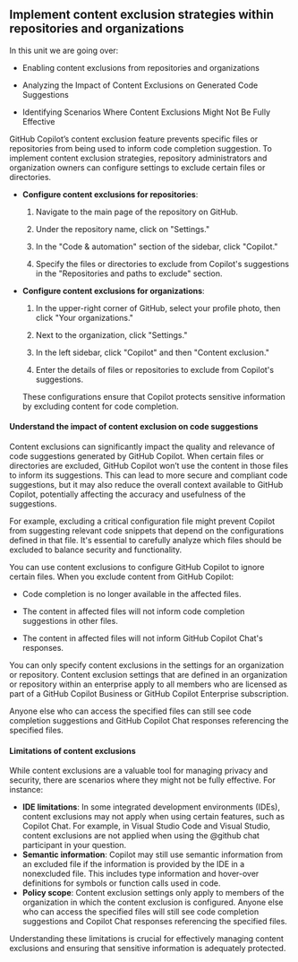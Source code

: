 ## Implement content exclusion strategies within repositories and organizations

In this unit we are going over:

- Enabling content exclusions from repositories and organizations

- Analyzing the Impact of Content Exclusions on Generated Code Suggestions

- Identifying Scenarios Where Content Exclusions Might Not Be Fully Effective

GitHub Copilot’s content exclusion feature prevents specific files or repositories from being used to inform code completion suggestion. To implement content exclusion strategies, repository administrators and organization owners can configure settings to exclude certain files or directories.

- **Configure content exclusions for repositories**:

   1. Navigate to the main page of the repository on GitHub.

   1. Under the repository name, click on "Settings."

   1. In the "Code & automation" section of the sidebar, click "Copilot."

   2. Specify the files or directories to exclude from Copilot's suggestions in the "Repositories and paths to exclude" section.

- **Configure content exclusions for organizations**:

   1. In the upper-right corner of GitHub, select your profile photo, then click "Your organizations."

   1. Next to the organization, click "Settings."

   1. In the left sidebar, click "Copilot" and then "Content exclusion."

   1. Enter the details of files or repositories to exclude from Copilot's suggestions.

   These configurations ensure that Copilot protects sensitive information by excluding content for code completion.

#### Understand the impact of content exclusion on code suggestions

Content exclusions can significantly impact the quality and relevance of code suggestions generated by GitHub Copilot. When certain files or directories are excluded, GitHub Copilot won’t use the content in those files to inform its suggestions. This can lead to more secure and compliant code suggestions, but it may also reduce the overall context available to GitHub Copilot, potentially affecting the accuracy and usefulness of the suggestions.

For example, excluding a critical configuration file might prevent Copilot from suggesting relevant code snippets that depend on the configurations defined in that file. It's essential to carefully analyze which files should be excluded to balance security and functionality.

You can use content exclusions to configure GitHub Copilot to ignore certain files. When you exclude content from GitHub Copilot:

- Code completion is no longer available in the affected files.

- The content in affected files will not inform code completion suggestions in other files.

- The content in affected files will not inform GitHub Copilot Chat's responses.

You can only specify content exclusions in the settings for an organization or repository. Content exclusion settings that are defined in an organization or repository within an enterprise apply to all members who are licensed as part of a GitHub Copilot Business or GitHub Copilot Enterprise subscription.

Anyone else who can access the specified files can still see code completion suggestions and GitHub Copilot Chat responses referencing the specified files.

#### Limitations of content exclusions

While content exclusions are a valuable tool for managing privacy and security, there are scenarios where they might not be fully effective. For instance:

- **IDE limitations**: In some integrated development environments (IDEs), content exclusions may not apply when using certain features, such as Copilot Chat. For example, in Visual Studio Code and Visual Studio, content exclusions are not applied when using the @github chat participant in your question.
- **Semantic information**: Copilot may still use semantic information from an excluded file if the information is provided by the IDE in a nonexcluded file. This includes type information and hover-over definitions for symbols or function calls used in code.
- **Policy scope**: Content exclusion settings only apply to members of the organization in which the content exclusion is configured. Anyone else who can access the specified files will still see code completion suggestions and Copilot Chat responses referencing the specified files.

Understanding these limitations is crucial for effectively managing content exclusions and ensuring that sensitive information is adequately protected.